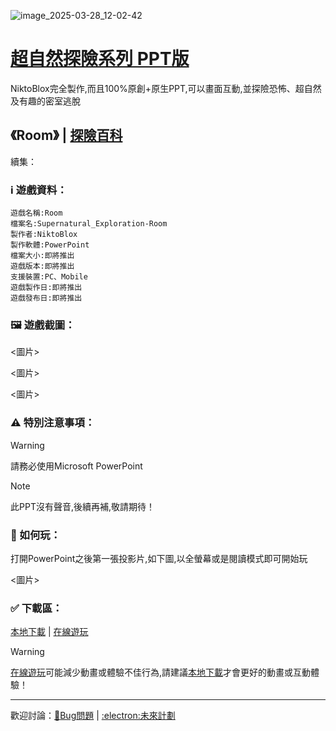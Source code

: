 ![image_2025-03-28_12-02-42](https://github.com/user-attachments/assets/33f97d9f-a2c4-4d8a-8ccc-f538db099c5a)

# [超自然探險系列 PPT版](https://github.com/NiktoBlox/Supernatural-Exploration-Series)
NiktoBlox完全製作,而且100%原創+原生PPT,可以畫面互動,並探險恐怖、超自然及有趣的密室逃脫
## 《Room》 | [探險百科]()
續集： 
### :information_source:	 遊戲資料：
```
遊戲名稱:Room
檔案名:Supernatural_Exploration-Room
製作者:NiktoBlox
製作軟體:PowerPoint
檔案大小:即將推出
遊戲版本:即將推出
支援裝置:PC、Mobile
遊戲製作日:即將推出
遊戲發布日:即將推出
```
### :framed_picture:	 遊戲截圖：
<圖片>

<圖片>

<圖片>

### :warning:	 特別注意事項：
> [!WARNING]
> 請務必使用Microsoft PowerPoint

> [!NOTE]
> 此PPT沒有聲音,後續再補,敬請期待！

### :thinking:  如何玩：
打開PowerPoint之後第一張投影片,如下圖,以全螢幕或是閱讀模式即可開始玩

<圖片>


### :white_check_mark: 下載區：
[本地下載]() | [在線遊玩]()
> [!WARNING]
> [在線遊玩]()可能減少動畫或體驗不佳行為,請建議[本地下載]()才會更好的動畫或互動體驗！

***
歡迎討論：[:lady_beetle:Bug問題]() | [:electron:未來計劃]()
